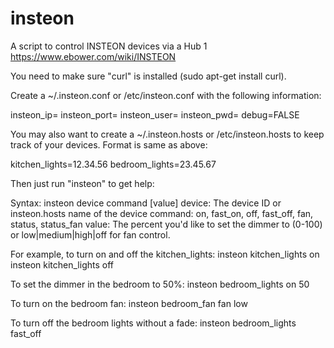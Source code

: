 # insteon
A script to control INSTEON devices via a Hub 1
https://www.ebower.com/wiki/INSTEON

You need to make sure "curl" is installed (sudo apt-get install curl).

Create a ~/.insteon.conf or /etc/insteon.conf with the following information:

insteon_ip=
insteon_port=
insteon_user=
insteon_pwd=
debug=FALSE

You may also want to create a ~/.insteon.hosts or /etc/insteon.hosts to keep track of your devices. Format is same as above:

kitchen_lights=12.34.56
bedroom_lights=23.45.67

Then just run "insteon" to get help:

Syntax: insteon device command [value]
device: The device ID or insteon.hosts name of the device
command: on, fast_on, off, fast_off, fan, status, status_fan
value: The percent you'd like to set the dimmer to (0-100) or
       low|medium|high|off for fan control.

For example, to turn on and off the kitchen_lights:
insteon kitchen_lights on
insteon kitchen_lights off

To set the dimmer in the bedroom to 50%:
insteon bedroom_lights on 50

To turn on the bedroom fan:
insteon bedroom_fan fan low

To turn off the bedroom lights without a fade:
insteon bedroom_lights fast_off
